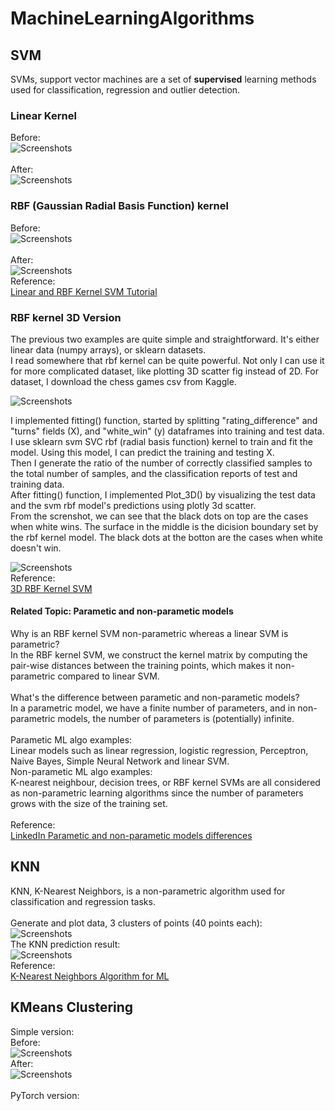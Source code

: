 # MachineLearningAlgorithms

## SVM
SVMs, support vector machines are a set of **supervised** learning methods used for classification, regression and outlier detection. 

### Linear Kernel
Before:
<br />
![Screenshots](screenshots/LinearSVM-before.png)
<br /><br />
After:
<br />
![Screenshots](screenshots/LinearSVM-after.png)

### RBF (Gaussian Radial Basis Function) kernel 
Before:
<br />
![Screenshots](screenshots/RbfSVM-before.png)
<br /><br />
After:
<br />
![Screenshots](screenshots/RbfSVM-after.png)
<br />
Reference: <br />
[Linear and RBF Kernel SVM Tutorial](https://www.freecodecamp.org/news/svm-machine-learning-tutorial-what-is-the-support-vector-machine-algorithm-explained-with-code-examples)
<br />

### RBF kernel 3D Version
The previous two examples are quite simple and straightforward. It's either linear data (numpy arrays), or sklearn datasets. <br />
I read somewhere that rbf kernel can be quite powerful. Not only I can use it for more complicated dataset, like plotting 3D scatter fig instead of 2D.
For dataset, I download the chess games csv from Kaggle. <br />

![Screenshots](screenshots/Kaggle-Chess-Game.png)

I implemented fitting() function, started by splitting "rating_difference" and "turns" fields (X), and "white_win" (y) dataframes into training and test data. <br />
I use sklearn svm SVC rbf (radial basis function) kernel to train and fit the model. Using this model, I can predict the training and testing X. <br />
Then I generate the ratio of the number of correctly classified samples to the total number of samples, and the classification reports of test and training data. <br />
After fitting() function, I implemented Plot_3D() by visualizing the test data and the svm rbf model's predictions using plotly 3d scatter. <br />
From the screnshot, we can see that the black dots on top are the cases when white wins. The surface in the middle is the dicision boundary set by the rbf kernel model. The black dots at the botton are the cases when white doesn't win. <br />

![Screenshots](screenshots/Rbf3DSVM.png)
<br />
Reference: <br />
[3D RBF Kernel SVM](https://towardsdatascience.com/svm-classifier-and-rbf-kernel-how-to-make-better-models-in-python-73bb4914af5b)
<br />

#### Related Topic: Parametic and non-parametic models
Why is an RBF kernel SVM non-parametric whereas a linear SVM is parametric? <br />
In the RBF kernel SVM, we construct the kernel matrix by computing the pair-wise distances between the training points, which makes it non-parametric compared to linear SVM. <br />
<br />
What's the difference between parametic and non-parametic models? <br />
In a parametric model, we have a finite number of parameters, and in non-parametric models, the number of parameters is (potentially) infinite. <br />
<br />
Parametic ML algo examples: <br />
Linear models such as linear regression, logistic regression, Perceptron, Naive Bayes, Simple Neural Network and linear SVM. <br />
Non-parametic ML algo examples: <br />
K-nearest neighbour, decision trees, or RBF kernel SVMs are all considered as non-parametric learning algorithms since the number of parameters grows with the size of the training set. <br />
<br />
Reference: <br />
[LinkedIn Parametic and non-parametic models differences](https://www.linkedin.com/pulse/what-exactly-difference-between-parametric-model-bhattacharjee/)
<br />

## KNN
KNN, K-Nearest Neighbors, is a non-parametric algorithm used for classification and regression tasks.
<br /><br />
Generate and plot data, 3 clusters of points (40 points each):
<br />
![Screenshots](screenshots/KNN-dataset.png)
<br />
The KNN prediction result:
<br />
![Screenshots](screenshots/KNN-prediction.png)
<br />
Reference: <br />
[K-Nearest Neighbors Algorithm for ML](https://serokell.io/blog/knn-algorithm-in-ml)
<br />

## KMeans Clustering
Simple version: <br />
Before: <br />
![Screenshots](screenshots/KMeans-sklearn-before.png)
<br />
After: <br />
![Screenshots](screenshots/KMeans-sklearn-after.png)
<br /><br />
PyTorch version: <br />
